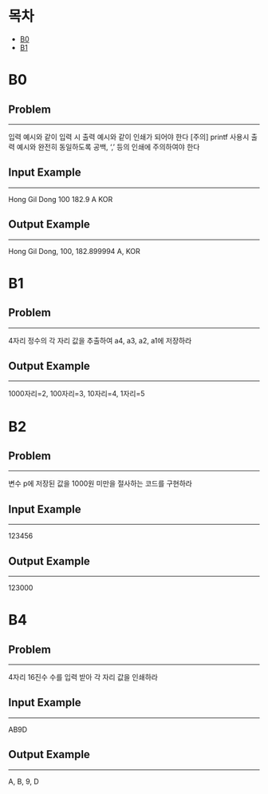 # 목차
- [B0](#B0)
- [B1](#B1)

# B0
## Problem
---
입력 예시와 같이 입력 시 출력 예시와 같이 인쇄가 되어야 한다
[주의] printf 사용시 출력 예시와 완전히 동일하도록 공백, ‘,’ 등의 인쇄에 주의하여야 한다
## Input Example
---
Hong Gil Dong
100
182.9
A
KOR
## Output Example
---
Hong Gil Dong, 100, 182.899994
A, KOR
# B1
## Problem
---
4자리 정수의 각 자리 값을 추출하여 a4, a3, a2, a1에 저장하라
## Output Example
---
1000자리=2, 100자리=3, 10자리=4, 1자리=5
# B2
## Problem
---
변수 p에 저장된 값을 1000원 미만을 절사하는 코드를 구현하라
## Input Example
---
123456
## Output Example
---
123000
# B4
## Problem
---
4자리 16진수 수를 입력 받아 각 자리 값을 인쇄하라
## Input Example
---
AB9D
## Output Example
---
A, B, 9, D
